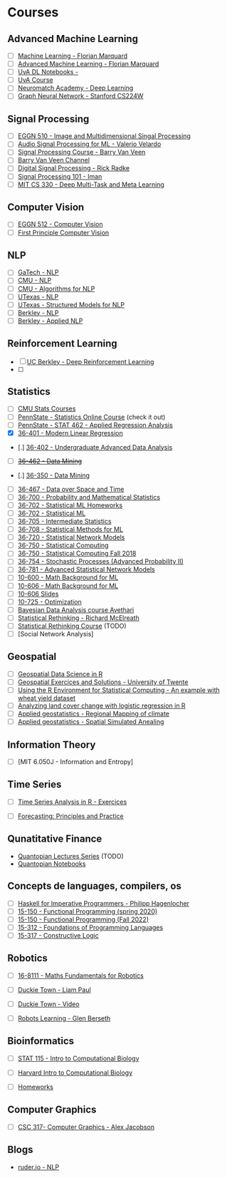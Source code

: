 # Courses

## Advanced Machine Learning

- [ ] [Machine Learning - Florian Marquard](https://pad.gwdg.de/s/Machine_Learning_For_Physicists_2021#)
- [ ] [Advanced Machine Learning - Florian Marquard](https://pad.gwdg.de/s/2021_AdvancedMachineLearningForScience)
- [ ] [UvA DL Notebooks - ](https://uvadlc-notebooks.readthedocs.io/en/latest/index.html)
- [ ] [UvA Course](https://uvadlc.github.io/)
- [ ] [Neuromatch Academy - Deep Learning](https://deeplearning.neuromatch.io/tutorials/intro.html)
- [ ] [Graph Neural Network - Stanford CS224W](https://pytorch-geometric.readthedocs.io/en/latest/get_started/colabs.html#stanford-cs224w-tutorials)

## Signal Processing

- [ ] [EGGN 510 - Image and Multidimensional Singal Processing](https://www.youtube.com/watch?v=rbY-JRQEDUU&list=PLyED3W677ALNv8Htn0f9Xh-AHe1aZPftv)
- [ ] [Audio Signal Processing for ML - Valerio Velardo](https://www.youtube.com/playlist?list=PL-wATfeyAMNqIee7cH3q1bh4QJFAaeNv0)
- [ ] [Signal Processing Course - Barry Van Veen](https://allsignalprocessing.com/course-introduction-information/)
- [ ] [Barry Van Veen Channel](https://www.youtube.com/playlist?list=PL-wATfeyAMNqIee7cH3q1bh4QJFAaeNv0)
- [ ] [Digital Signal Processing - Rick Radke](https://www.youtube.com/playlist?list=PLuh62Q4Sv7BUSzx5Jr8Wrxxn-U10qG1et)
- [ ] [Signal Processing 101 - Iman](https://www.youtube.com/playlist?list=PLJ-OcUCIty7evBmHvYRv66RcuziszpSFB)
- [ ] [MIT CS 330 - Deep Multi-Task and Meta Learning](https://cs330.stanford.edu/)

## Computer Vision

- [ ] [EGGN 512 - Computer Vision](https://www.youtube.com/watch?v=skaQfPQFSyY&list=PL4B3F8D4A5CAD8DA3)
- [ ] [First Principle Computer Vision](https://www.youtube.com/@firstprinciplesofcomputerv3258/playlists)

## NLP

- [ ] [GaTech - NLP](https://www.cc.gatech.edu/classes/AY2020/cs7650_spring/#schedule)
- [ ] [CMU - NLP](http://demo.clab.cs.cmu.edu/NLP/)
- [ ] [CMU - Algorithms for NLP](http://demo.clab.cs.cmu.edu/11711fa19/)
- [ ] [UTexas - NLP](https://www.cs.utexas.edu/~gdurrett/courses/fa2019/cs388.shtml)
- [ ] [UTexas - Structured Models for NLP](https://www.cs.utexas.edu/~gdurrett/courses/fa2017/cs395t.shtml)
- [ ] [Berkley - NLP](https://people.ischool.berkeley.edu/~dbamman/nlp20.html)
- [ ] [Berkley - Applied NLP](https://people.ischool.berkeley.edu/~dbamman/info256.html)

## Reinforcement Learning

- [ ] [UC Berkley - Deep Reinforcement Learning](http://rail.eecs.berkeley.edu/deeprlcourse/)
- [ ] 


## Statistics

- [ ] [CMU Stats Courses](https://www.coursicle.com/cmu/courses/STA/)
- [ ] [PennState - Statistics Online Course](https://online.stat.psu.edu/statprogram/) (check it out)
- [ ] [PennState - STAT 462 - Applied Regression Analysis](https://online.stat.psu.edu/stat462/)
- [X] [36-401 - Modern Linear Regression](https://www.stat.cmu.edu/~larry/=stat401/)
- [.] [36-402 - Undergraduate Advanced Data Analysis](https://www.stat.cmu.edu/~cshalizi/uADA/19/)
- [ ] ~~[36-462 - Data Mining](https://www.stat.cmu.edu/~ryantibs/datamining/)~~
- [.] [36-350 - Data Mining](https://www.stat.cmu.edu/~cshalizi/350/)
- [ ] [36-467 - Data over Space and Time](https://www.stat.cmu.edu/~cshalizi/dst/18/)
- [ ] [36-700 - Probability and Mathematical Statistics](https://www.stat.cmu.edu/~jinglei/spring19.shtml)
- [ ] [36-702 - Statistical ML Homeworks](http://www.cs.cmu.edu/~10702/Calendar/calendar.html)
- [ ] [36-702 - Statistical ML](https://www.stat.cmu.edu/~ryantibs/statml/)
- [ ] [36-705 - Intermediate Statistics](https://www.stat.cmu.edu/~larry/=stat705/)
- [ ] [36-708 - Statistical Methods for ML](https://www.stat.cmu.edu/~larry/=sml/)
- [ ] [36-720 - Statistical Network Models](https://www.stat.cmu.edu/~cshalizi/networks/16-1/)
- [ ] [36-750 - Statistical Computing](https://36-750.github.io/)
- [ ] [36-750 - Statistical Computing Fall 2018](https://www.stat.cmu.edu/~ryantibs/statcomp-F18/)
- [ ] [36-754 - Stochastic Processes (Advanced Probability II)](https://www.stat.cmu.edu/~cshalizi/754/)
- [ ] [36-781 - Advanced Statistical Network Models](https://www.stat.cmu.edu/~cshalizi/networks/16-2/)
- [ ] [10-600 - Math Background for ML](https://www.youtube.com/watch?v=BpjlCKjWwrM&list=PL7y-1rk2cCsA339crwXMWUaBRuLBvPBCg&index=18)
- [ ] [10-606 - Math Background for ML](https://www.youtube.com/playlist?list=PL7y-1rk2cCsAqRtWoZ95z-GMcecVG5mzA)
- [ ] [10-606 Slides](https://www.cs.cmu.edu/~mgormley/courses/606-607-f18/schedule.html)
- [ ] [10-725 - Optimization](http://www.cs.cmu.edu/~ggordon/10725-F12/schedule.html)
- [ ] [Bayesian Data Analysis course Avethari](https://avehtari.github.io/BDA_course_Aalto/index.html)
- [ ] [Statistical Rethinking - Richard McElreath](https://civil.colorado.edu/~balajir/CVEN6833/bayes-resources/RM-StatRethink-Bayes.pdf)
- [ ] [Statistical Rethinking Course](https://github.com/rmcelreath/stat_rethinking_2023) (TODO)
- [ ] [Social Network Analysis]

## Geospatial

- [ ] [Geospatial Data Science in R](https://zia207.github.io/geospatial-r-github.io/index.html)
- [ ] [Geospatial Exercices and Solutions - University of Twente](https://www.css.cornell.edu/faculty/dgr2/teach/index.html#nanjing-normal-university)
- [ ] [Using the R Environment for Statistical Computing - An example with wheat yield dataset](https://www.css.cornell.edu/faculty/dgr2/_static/files/R_PDF/mhw.pdf)
- [ ] [Analyzing land cover change with logistic regression in R](https://www.css.cornell.edu/faculty/dgr2/_static/files/R_PDF/lcc.pdf)
- [ ] [Applied geostatistics - Regional Mapping of climate](https://www.css.cornell.edu/faculty/dgr2/_static/files/R_PDF/exRKGLS.pdf)
- [ ] [Applied geostatistics - Spatial Simulated Anealing](https://www.css.cornell.edu/faculty/dgr2/_static/files/R_PDF/exRKGLS.pdf)

## Information Theory

- [ ] [MIT 6.050J - Information and Entropy]


## Time Series


- [ ] [Time Series Analysis in R - Exercices](https://www.css.cornell.edu/faculty/dgr2/_static/files/R_PDF/exTSA.pdf)
- [ ] [Forecasting: Principles and Practice](https://otexts.com/fpp3/)


## Qunatitative Finance

- [Quantopian Lectures Series](https://www.youtube.com/watch?v=W-TlWzwM208&list=PLRFLF1OxMm_UL7WUWM31iynp0jMVf_vLW) (TODO)
- [Quantopian Notebooks](https://github.com/quantopian/research_public)


## Concepts de languages, compilers, os

- [ ] [Haskell for Imperative Programmers - Philipp Hagenlocher](https://www.youtube.com/playlist?list=PLe7Ei6viL6jGp1Rfu0dil1JH1SHk9bgDV)
- [ ] [15-150 - Functional Programming (spring 2020)](https://www.cs.cmu.edu/~me/courses/15-150-Spring2020/)
- [ ] [15-150 - Functional Programming (Fall 2022)](http://www.cs.cmu.edu/~15150/lect.html)
- [ ] [15-312 - Foundations of Programming Languages](https://www.cs.cmu.edu/~crary/312/index.html)
- [ ] [15-317 - Constructive Logic](http://www.cs.cmu.edu/~crary/317-f22/schedule.html)

## Robotics

- [ ] [16-8111 - Maths Fundamentals for Robotics](http://www.cs.cmu.edu/~me/courses/811/mathfund.html)
- [ ] [Duckie Town - Liam Paul](https://www.duckietown.org/guides/start-learning)
- [ ] [Duckie Town - Video](https://vimeo.com/showcase/8807247)
- [ ] [Robots Learning - Glen Berseth](https://neo-x.github.io/teaching/)



## Bioinformatics

- [ ] [STAT 115 - Intro to Computational Biology](https://www.youtube.com/playlist?list=PLeB-Dlq-v6taAXK6ZCGfqImrNWJzFt3p3)
- [ ] [Harvard Intro to Computational Biology](https://liulab-dfci.github.io/bioinfo-combio/)
- [ ] [Homeworks](https://github.com/stat115/Homework_2020)




## Computer Graphics

- [ ] [CSC 317- Computer Graphics - Alex Jacobson](https://github.com/alecjacobson/computer-graphics-csc317#lectureschedule)

## Blogs

- [ruder.io - NLP](https://www.ruder.io/)
